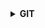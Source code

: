 <details>
<summary><strong>GIT</strong></summary>
<div markdown="1">
    
1. **git의 3가지 영역**
    - **`Working Directory`**: 실제 작업 중인 파일들이 위치하는 영역
    - **`Staging Area`**: `working directory`에서 변경된 파일 중 다음 버전에 포함시킬 파일들을 선택적으로 추가 및 제외할 수 있는 중간 준비 영역
    - **`Repository`**: 버전 `commit` 이력과 파일들이 영구적으로 저장되는 영역 *(모든 버전과 변경 이력이 기록)*
2. **git 명령어**
    - **`git init`**: 해당 디렉토리가 *(숨김 항목에 `.git` 폴더 추가)*
    - **`git add`** [상대경로(~/Desktop/)]: Staging Area에 추가
    - **`git status`**:
    - **`git commit -m '마크다운 연습(변동)'`**: git 버전 생성
        - **`git config --global user.email "you@example.com"`** 
        - **`git config --global user.name "Your Name"`**
    - **`code ~/.gitconfig`**: VScode에서 열기
    - **`git log`**:
3. **원격 저장소**
    - GitLab: 싸피 과제 제출용
    - GitHub: 포트폴리오용
    - 레파지토리 초기 설정
        - **`git remote add origin https://github.com/Thedduro/TIL.git`**
        - **`git rmote -v`**
    - **`git push -u origin main`**: PUSH 하기
</div>
</details>